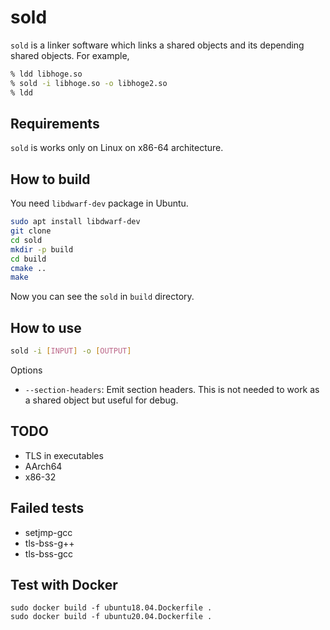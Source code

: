 # sold
`sold` is a linker software which links a shared objects and its depending
shared objects. For example,
```bash
% ldd libhoge.so
% sold -i libhoge.so -o libhoge2.so
% ldd
```

## Requirements
`sold` is works only on Linux on x86-64 architecture.

## How to build
You need `libdwarf-dev` package in Ubuntu.
```bash
sudo apt install libdwarf-dev
git clone 
cd sold
mkdir -p build
cd build
cmake ..
make
```
Now you can see the `sold` in `build` directory.

## How to use
```bash
sold -i [INPUT] -o [OUTPUT]
```
Options
- `--section-headers`: Emit section headers. This is not needed to work as a shared object but useful for debug.

## TODO
- TLS in executables
- AArch64
- x86-32

## Failed tests
- setjmp-gcc
- tls-bss-g++
- tls-bss-gcc

## Test with Docker
```
sudo docker build -f ubuntu18.04.Dockerfile .
sudo docker build -f ubuntu20.04.Dockerfile .
```
